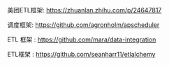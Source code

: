 美团ETL框架: https://zhuanlan.zhihu.com/p/24647817

调度框架: https://github.com/agronholm/apscheduler

ETL 框架 : https://github.com/mara/data-integration


ETL框架 : https://github.com/seanharr11/etlalchemy
